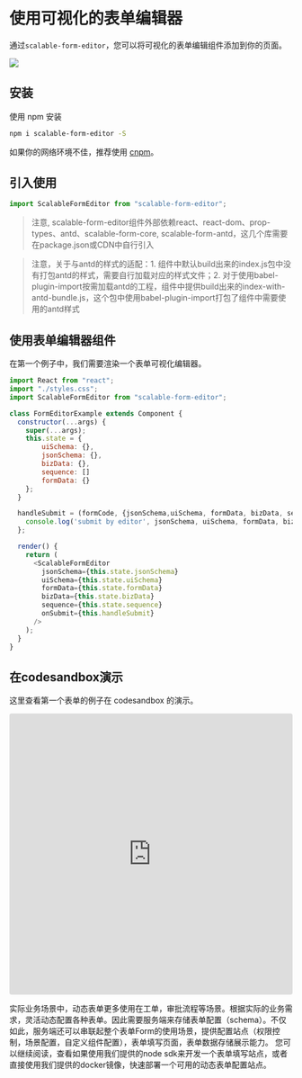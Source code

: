 # 使用可视化的表单编辑器
通过`scalable-form-editor`，您可以将可视化的表单编辑组件添加到你的页面。

![](https://img.alicdn.com/tfs/TB1m6eUz4v1gK0jSZFFXXb0sXXa-2874-1486.png)

## 安装

使用 npm 安装

```bash
npm i scalable-form-editor -S
```

如果你的网络环境不佳，推荐使用 [cnpm](https://developer.aliyun.com/mirror/NPM)。

## 引入使用
```javascript
import ScalableFormEditor from "scalable-form-editor";
```
> 注意, scalable-form-editor组件外部依赖react、react-dom、prop-types、antd、scalable-form-core, scalable-form-antd，这几个库需要在package.json或CDN中自行引入

> 注意，关于与antd的样式的适配：1. 组件中默认build出来的index.js包中没有打包antd的样式，需要自行加载对应的样式文件；2. 对于使用babel-plugin-import按需加载antd的工程，组件中提供build出来的index-with-antd-bundle.js，这个包中使用babel-plugin-import打包了组件中需要使用的antd样式

## 使用表单编辑器组件
在第一个例子中，我们需要渲染一个表单可视化编辑器。

```javascript
import React from "react";
import "./styles.css";
import ScalableFormEditor from "scalable-form-editor";

class FormEditorExample extends Component {
  constructor(...args) {
    super(...args);
    this.state = {
        uiSchema: {},
        jsonSchema: {},
        bizData: {},
        sequence: []
        formData: {}
    };
  }

  handleSubmit = (formCode, {jsonSchema,uiSchema, formData, bizData, sequence}) => {
    console.log('submit by editor', jsonSchema, uiSchema, formData, bizData, sequence);
  };

  render() {
    return (
      <ScalableFormEditor
        jsonSchema={this.state.jsonSchema}
        uiSchema={this.state.uiSchema}
        formData={this.state.formData}
        bizData={this.state.bizData}
        sequence={this.state.sequence}
        onSubmit={this.handleSubmit}
      />
    );
  }
}
```

## 在codesandbox演示
这里查看第一个表单的例子在 codesandbox 的演示。

<iframe
     src="https://codesandbox.io/embed/late-bird-xform-antd-mobile-fz9m4?fontsize=14&hidenavigation=1&theme=dark&view=preview"
     style="width:100%; height:500px; border:0; border-radius: 4px; overflow:hidden;"
     title="late-bird-xform-editor"
     allow="geolocation; microphone; camera; midi; vr; accelerometer; gyroscope; payment; ambient-light-sensor; encrypted-media; usb"
     sandbox="allow-modals allow-forms allow-popups allow-scripts allow-same-origin"
   ></iframe>

实际业务场景中，动态表单更多使用在工单，审批流程等场景。根据实际的业务需求，灵活动态配置各种表单。因此需要服务端来存储表单配置（schema）。不仅如此，服务端还可以串联起整个表单Form的使用场景，提供配置站点（权限控制，场景配置，自定义组件配置），表单填写页面，表单数据存储展示能力。
您可以继续阅读，查看如果使用我们提供的node sdk来开发一个表单填写站点，或者直接使用我们提供的docker镜像，快速部署一个可用的动态表单配置站点。
